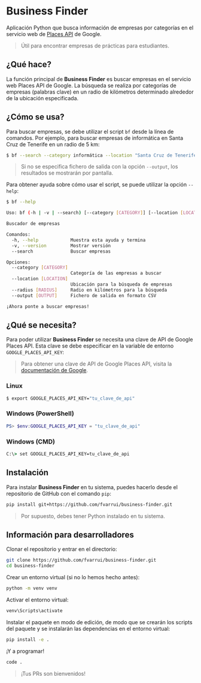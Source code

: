 # Business Finder

Aplicación Python que busca información de empresas por categorías en el servicio web de [Places API](https://developers.google.com/maps/documentation/places) de Google.

> Útil para encontrar empresas de prácticas para estudiantes.

## ¿Qué hace?

La función principal de **Business Finder** es buscar empresas en el servicio web Places API de Google. La búsqueda se realiza por categorías de empresas (palabras clave) en un radio de kilómetros determinado alrededor de la ubicación especificada.

## ¿Cómo se usa?

Para buscar empresas, se debe utilizar el script `bf` desde la línea de comandos. Por ejemplo, para buscar empresas de informática en Santa Cruz de Tenerife en un radio de 5 km:

```bash
$ bf --search --category informática --location "Santa Cruz de Tenerife" --radius 5
```

> Si no se especifica fichero de salida con la opción `--output`, los resultados se mostrarán por pantalla.

Para obtener ayuda sobre cómo usar el script, se puede utilizar la opción `--help`:

```bash
$ bf --help

Uso: bf (-h | -v | --search) [--category [CATEGORY]] [--location [LOCATION]] [--radius [RADIUS]] [--output [OUTPUT]]

Buscador de empresas

Comandos:
  -h, --help            Muestra esta ayuda y termina
  -v, --version         Mostrar versión
  --search              Buscar empresas

Opciones:
  --category [CATEGORY]
                        Categoría de las empresas a buscar
  --location [LOCATION]
                        Ubicación para la búsqueda de empresas
  --radius [RADIUS]     Radio en kilómetros para la búsqueda
  --output [OUTPUT]     Fichero de salida en formato CSV

¡Ahora ponte a buscar empresas!
```

## ¿Qué se necesita?

Para poder utilizar **Business Finder** se necesita una clave de API de Google Places API. Esta clave se debe especificar en la variable de entorno `GOOGLE_PLACES_API_KEY`:

> Para obtener una clave de API de Google Places API, visita la [documentación de Google](https://developers.google.com/maps/documentation/places/web-service/get-api-key).

### Linux 

```bash
$ export GOOGLE_PLACES_API_KEY="tu_clave_de_api"
```

### Windows (PowerShell)

```powershell
PS> $env:GOOGLE_PLACES_API_KEY = "tu_clave_de_api"
```

### Windows (CMD)

```cmd
C:\> set GOOGLE_PLACES_API_KEY=tu_clave_de_api
```

## Instalación

Para instalar **Business Finder** en tu sistema, puedes hacerlo desde el repositorio de GitHub con el comando `pip`:

```bash
pip install git+https://github.com/fvarrui/business-finder.git
```

> Por supuesto, debes tener Python instalado en tu sistema.

## Información para desarrolladores

Clonar el repositorio y entrar en el directorio:

```bash
git clone https://github.com/fvarrui/business-finder.git
cd business-finder
```

Crear un entorno virtual (si no lo hemos hecho antes):

```bash
python -m venv venv
```

Activar el entorno virtual:

```bash
venv\Scripts\activate
```

Instalar el paquete en modo de edición, de modo que se crearán los scripts del paquete y se instalarán las dependencias en el entorno virtual:

```bash
pip install -e .
```

¡Y a programar!

```bash
code .
```

> ¡Tus PRs son bienvenidos!